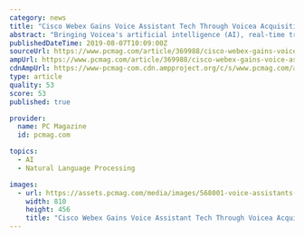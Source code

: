 ```yaml
---
category: news
title: "Cisco Webex Gains Voice Assistant Tech Through Voicea Acquisition"
abstract: "Bringing Voicea's artificial intelligence (AI), real-time transcription, and advanced automatic speech recognition (ASR) to Cisco Webex will mark one the biggest adoptions of voice assistant technology in the enterprise space. According to Cisco Webex ..."
publishedDateTime: 2019-08-07T10:09:00Z
sourceUrl: https://www.pcmag.com/article/369988/cisco-webex-gains-voice-assistant-tech-through-voicea-acquis
ampUrl: https://www.pcmag.com/article/369988/cisco-webex-gains-voice-assistant-tech-through-voicea-acquis?amp=1
cdnAmpUrl: https://www-pcmag-com.cdn.ampproject.org/c/s/www.pcmag.com/article/369988/cisco-webex-gains-voice-assistant-tech-through-voicea-acquis?amp=1
type: article
quality: 53
score: 53
published: true

provider:
  name: PC Magazine
  id: pcmag.com

topics:
  - AI
  - Natural Language Processing

images:
  - url: https://assets.pcmag.com/media/images/568001-voice-assistants-still-need-work.jpg?thumb=y&width=810&height=456
    width: 810
    height: 456
    title: "Cisco Webex Gains Voice Assistant Tech Through Voicea Acquisition"
---
```

